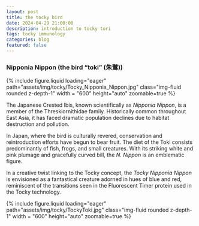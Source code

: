 ```yaml
---
layout: post
title: the tocky bird
date: 2024-04-29 21:00:00
description: introduction to tocky tori
tags: tocky immunology
categories: blog
featured: false
---
```


### Nipponia Nippon (the bird “toki” (朱鷺))

<div class="row mt-3">
        {% include figure.liquid loading="eager" path="assets/img/tocky/Tocky_Nipponia_Nippon.jpg" class="img-fluid rounded z-depth-1" width = "600" height="auto" zoomable=true %}
</div>

The Japanese Crested Ibis, known scientifically as _Nipponia Nippon_, is a member of the Threskiornithidae
family. Historically common throughout East Asia, it has faced dramatic population declines due to habitat
destruction and pollution. 

In Japan, where the bird is culturally revered, conservation and reintroduction efforts have begun to bear fruit. The diet of the Toki consists predominantly of fish, frogs, and small creatures. With
its striking white and pink plumage and gracefully curved bill, the _N. Nippon_ is an emblematic figure. 

In a creative twist linking to the Tocky concept, the _Tocky Nipponia Nippon_ is envisioned as a fantastical creature adorned in hues of blue and red, reminiscent of the transitions seen in the Fluorescent Timer protein used in the Tocky technology.


<div class="row mt-3">
        {% include figure.liquid loading="eager" path="assets/img/tocky/TockyToki.jpg" class="img-fluid rounded z-depth-1" width = "600" height="auto" zoomable=true %}
</div>
